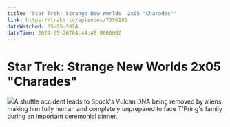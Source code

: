```yaml
---
title: 'Star Trek: Strange New Worlds  2x05 "Charades"' 
link: https://trakt.tv/episodes/7350180
dateWatched: 05-25-2024
dateTime: 2024-05-26T04:44:48.000000Z
---
```

# Star Trek: Strange New Worlds  2x05 "Charades"

![](https://walter.trakt.tv/images/episodes/007/350/180/screenshots/thumb/c9be3c9d8c.jpg)A shuttle accident leads to Spock's Vulcan DNA being removed by aliens, making him fully human and completely unprepared to face T'Pring's family during an important ceremonial dinner.